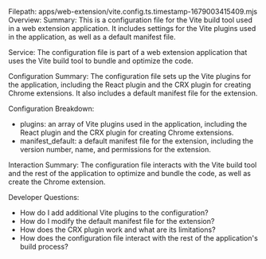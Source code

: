 Filepath: apps/web-extension/vite.config.ts.timestamp-1679003415409.mjs
Overview: Summary:
This is a configuration file for the Vite build tool used in a web extension application. It includes settings for the Vite plugins used in the application, as well as a default manifest file.

Service:
The configuration file is part of a web extension application that uses the Vite build tool to bundle and optimize the code.

Configuration Summary:
The configuration file sets up the Vite plugins for the application, including the React plugin and the CRX plugin for creating Chrome extensions. It also includes a default manifest file for the extension.

Configuration Breakdown:
- plugins: an array of Vite plugins used in the application, including the React plugin and the CRX plugin for creating Chrome extensions.
- manifest_default: a default manifest file for the extension, including the version number, name, and permissions for the extension.

Interaction Summary:
The configuration file interacts with the Vite build tool and the rest of the application to optimize and bundle the code, as well as create the Chrome extension.

Developer Questions:
- How do I add additional Vite plugins to the configuration?
- How do I modify the default manifest file for the extension?
- How does the CRX plugin work and what are its limitations?
- How does the configuration file interact with the rest of the application's build process?

